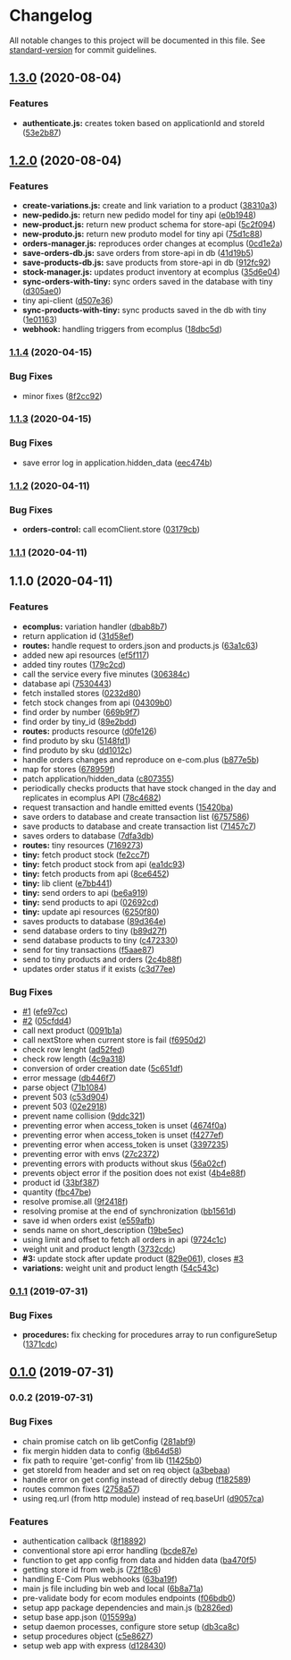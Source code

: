 # Changelog

All notable changes to this project will be documented in this file. See [standard-version](https://github.com/conventional-changelog/standard-version) for commit guidelines.

## [1.3.0](https://github.com/ecomclub/app-tiny/compare/v1.2.0...v1.3.0) (2020-08-04)


### Features

* **authenticate.js:** creates token based on applicationId and storeId ([53e2b87](https://github.com/ecomclub/app-tiny/commit/53e2b87bd4634a8a7aca845dfddc03e846087b16))

## [1.2.0](https://github.com/ecomclub/app-tiny/compare/v1.1.4...v1.2.0) (2020-08-04)


### Features

* **create-variations.js:** create and link variation to a product ([38310a3](https://github.com/ecomclub/app-tiny/commit/38310a32771cc71d54cf066f598681ad2eac3c9a))
* **new-pedido.js:** return new pedido model for tiny api ([e0b1948](https://github.com/ecomclub/app-tiny/commit/e0b194833b24ba97430c6d7bf264b6c1b488f705))
* **new-product.js:** return new product schema for store-api ([5c2f094](https://github.com/ecomclub/app-tiny/commit/5c2f094a0a6ff9564b43d34409abe19cf67be114))
* **new-produto.js:** return new produto model for tiny api ([75d1c88](https://github.com/ecomclub/app-tiny/commit/75d1c8801fb96b9d96f6de0b28191fec3d175346))
* **orders-manager.js:** reproduces order changes at ecomplus ([0cd1e2a](https://github.com/ecomclub/app-tiny/commit/0cd1e2a531608134e4e6ac6a18c2e3ee2ec7918f))
* **save-orders-db.js:** save orders from store-api in db ([41d19b5](https://github.com/ecomclub/app-tiny/commit/41d19b59321a4e05d99f18647adc444238c0d515))
* **save-products-db.js:** save products from store-api in db ([912fc92](https://github.com/ecomclub/app-tiny/commit/912fc9263ed74ab3c749baf6edc343c98b52f33a))
* **stock-manager.js:** updates product inventory at ecomplus ([35d6e04](https://github.com/ecomclub/app-tiny/commit/35d6e040133dc0452ccec5e82fc2fd3a649deab6))
* **sync-orders-with-tiny:** sync orders saved in the database with tiny ([d305ae0](https://github.com/ecomclub/app-tiny/commit/d305ae0a0df740a1a4cc6355c65f359f3399f9a2))
* tiny api-client ([d507e36](https://github.com/ecomclub/app-tiny/commit/d507e36f0210f98e55fbfc01b8ef81c5d4c8e46a))
* **sync-products-with-tiny:** sync products saved in the db with tiny ([1e01163](https://github.com/ecomclub/app-tiny/commit/1e01163799ee2d77c5a54aeb6e24193bbf2a50af))
* **webhook:** handling triggers from ecomplus ([18dbc5d](https://github.com/ecomclub/app-tiny/commit/18dbc5da859d6c6139030d76facaddcb1202c6f3))

### [1.1.4](https://github.com/ecomclub/app-tiny/compare/v1.1.3...v1.1.4) (2020-04-15)


### Bug Fixes

* minor fixes ([8f2cc92](https://github.com/ecomclub/app-tiny/commit/8f2cc92ff3b62671ba765bc00ea758fc1a395b0e))

### [1.1.3](https://github.com/ecomclub/app-tiny/compare/v1.1.2...v1.1.3) (2020-04-15)


### Bug Fixes

* save error log in application.hidden_data ([eec474b](https://github.com/ecomclub/app-tiny/commit/eec474bec0d42131d61ecb6d733ce32eaaa5ab73))

### [1.1.2](https://github.com/ecomclub/app-tiny/compare/v1.1.1...v1.1.2) (2020-04-11)


### Bug Fixes

* **orders-control:** call ecomClient.store ([03179cb](https://github.com/ecomclub/app-tiny/commit/03179cbff30dd589ed79826e94442fb76ddab26b))

### [1.1.1](https://github.com/ecomclub/app-tiny/compare/v1.1.0...v1.1.1) (2020-04-11)

## 1.1.0 (2020-04-11)


### Features

* **ecomplus:** variation handler ([dbab8b7](https://github.com/ecomclub/app-tiny/commit/dbab8b75d8ed67393dd1b75233014a5346b9f353))
* return application id ([31d58ef](https://github.com/ecomclub/app-tiny/commit/31d58effeb2c2f327563bcb8d26485eafd743a30))
* **routes:** handle request to orders.json and products.js ([63a1c63](https://github.com/ecomclub/app-tiny/commit/63a1c634c48750378e88f9c4297dd7106b65e24f))
* added new api resources ([ef5f117](https://github.com/ecomclub/app-tiny/commit/ef5f1179d077c1fc6e1ed97e6ca1105c458a829e))
* added tiny routes ([179c2cd](https://github.com/ecomclub/app-tiny/commit/179c2cd1e7a04630dc6400b91e3d51357a3bfbd2))
* call the service every five minutes ([306384c](https://github.com/ecomclub/app-tiny/commit/306384ca2d72032419a565ef4fee6b9617691aa1))
* database api ([7530443](https://github.com/ecomclub/app-tiny/commit/75304433e3e79b31a059750db944d1cc71655caa))
* fetch installed stores ([0232d80](https://github.com/ecomclub/app-tiny/commit/0232d80b4d7866ab290b62f576efebc76156a8c3))
* fetch stock changes from api ([04309b0](https://github.com/ecomclub/app-tiny/commit/04309b07dad27898c9467f41830f485aa9864770))
* find order by number ([669b9f7](https://github.com/ecomclub/app-tiny/commit/669b9f7c9b180cb11f8a8d56dc11c317295f808b))
* find order by tiny_id ([89e2bdd](https://github.com/ecomclub/app-tiny/commit/89e2bdd301e89d6f641444cbb5b75bac43448ee3))
* **routes:** products resource ([d0fe126](https://github.com/ecomclub/app-tiny/commit/d0fe1267e68b6e094d1466a0c5559c48a3bbaf60))
* find produto by sku ([5148fd1](https://github.com/ecomclub/app-tiny/commit/5148fd1edda7f838bdf321862de107371be955e0))
* find produto by sku ([dd1012c](https://github.com/ecomclub/app-tiny/commit/dd1012c582127ac2b8ee4b5da8ae46626ad4145d))
* handle orders changes and reproduce on e-com.plus ([b877e5b](https://github.com/ecomclub/app-tiny/commit/b877e5b7a155d53396656954974358771b95c930))
* map for stores ([678959f](https://github.com/ecomclub/app-tiny/commit/678959f80a282091812c08525c118b3f90060735))
* patch application/hidden_data ([c807355](https://github.com/ecomclub/app-tiny/commit/c80735575726f370174329e287bd96c353504c9b))
* periodically checks products that have stock changed in the day and replicates in ecomplus API ([78c4682](https://github.com/ecomclub/app-tiny/commit/78c46823c3a8a0aa01e23555e338143300c07ff5))
* request transaction and handle emitted events ([15420ba](https://github.com/ecomclub/app-tiny/commit/15420bae2210fc425d2ddf6bb75479d85c25397c))
* save orders to database and create transaction list ([6757586](https://github.com/ecomclub/app-tiny/commit/67575867eb2dfc02431eb6fb693783ccf4dd55ad))
* save products to database and create transaction list ([71457c7](https://github.com/ecomclub/app-tiny/commit/71457c785775059e925940ae72777ed8ae44f970))
* saves orders to database ([7dfa3db](https://github.com/ecomclub/app-tiny/commit/7dfa3db1acbab2a734cbbcf940f22a26448aeeb0))
* **routes:** tiny resources ([7169273](https://github.com/ecomclub/app-tiny/commit/7169273f3781af56e5254902542907174573eaa5))
* **tiny:** fetch product stock ([fe2cc7f](https://github.com/ecomclub/app-tiny/commit/fe2cc7fdbe99f8487d15298184fc634d6c670333))
* **tiny:** fetch product stock from api ([ea1dc93](https://github.com/ecomclub/app-tiny/commit/ea1dc9310a9c23587ff0133833b714c4d8cb11b7))
* **tiny:** fetch products from api ([8ce6452](https://github.com/ecomclub/app-tiny/commit/8ce64525791dfa9ad90e4ce890081fe8b6df7270))
* **tiny:** lib client ([e7bb441](https://github.com/ecomclub/app-tiny/commit/e7bb441bd3de3cce281070592cf9613ddd38e760))
* **tiny:** send orders to api ([be6a919](https://github.com/ecomclub/app-tiny/commit/be6a919b8fc42089a558502796ccdc97f1e333ac))
* **tiny:** send products to api ([02692cd](https://github.com/ecomclub/app-tiny/commit/02692cd0413c827eb1f61a18c722040a380b8167))
* **tiny:** update api resources ([6250f80](https://github.com/ecomclub/app-tiny/commit/6250f805114dcac8ef93c4f275ceb45c92d39717))
* saves products to database ([89d364e](https://github.com/ecomclub/app-tiny/commit/89d364e33b41b128f0f1849021b598dbf8fd6f9e))
* send database orders to tiny ([b89d27f](https://github.com/ecomclub/app-tiny/commit/b89d27fcb6250bd83808880124e23e19abfbec43))
* send database products to tiny ([c472330](https://github.com/ecomclub/app-tiny/commit/c4723306525779144082b25324fdb1cece8f0729))
* send for tiny transactions ([f5aae87](https://github.com/ecomclub/app-tiny/commit/f5aae87cebe68f43d5700efaf8f8158a23cdd353))
* send to tiny products and orders ([2c4b88f](https://github.com/ecomclub/app-tiny/commit/2c4b88f04df4da989c4073c1ad18a46ee7926670))
* updates order status if it exists ([c3d77ee](https://github.com/ecomclub/app-tiny/commit/c3d77eeb2d2904484f052df6d8aa2db8a620e2c4))


### Bug Fixes

* [#1](https://github.com/ecomclub/app-tiny/issues/1) ([efe97cc](https://github.com/ecomclub/app-tiny/commit/efe97cc11003d84f646c74130ad796517734d23b))
* [#2](https://github.com/ecomclub/app-tiny/issues/2) ([05cfdd4](https://github.com/ecomclub/app-tiny/commit/05cfdd43e35d128f30777a61d555aa9f83c3d86e))
* call next product ([0091b1a](https://github.com/ecomclub/app-tiny/commit/0091b1af98f1c19fad648e072bcf5903abef9d83))
* call nextStore when current store is fail ([f6950d2](https://github.com/ecomclub/app-tiny/commit/f6950d29127cb56f2e7dba5d5d85de5d7e05afcf))
* check row lenght ([ad52fed](https://github.com/ecomclub/app-tiny/commit/ad52fed7dddc32349d6bc95044c74da52c4f6d5e))
* check row length ([4c9a318](https://github.com/ecomclub/app-tiny/commit/4c9a31804ce661296f9d34f1bbc99904b7860b8a))
* conversion of order creation date ([5c651df](https://github.com/ecomclub/app-tiny/commit/5c651df1e603232312e2c407d947feb0706f73a3))
* error message ([db446f7](https://github.com/ecomclub/app-tiny/commit/db446f70770ba3e8a1687913e9306a0503f8a2b6))
* parse object ([71b1084](https://github.com/ecomclub/app-tiny/commit/71b1084dc21d3a61a2a3f8f4ecd35c85be5eff08))
* prevent 503 ([c53d904](https://github.com/ecomclub/app-tiny/commit/c53d9045f284a85b44522f99b1869be40bf967a0))
* prevent 503 ([02e2918](https://github.com/ecomclub/app-tiny/commit/02e291849ebe7a0a82d3ee59a2d96c74af2da357))
* prevent name collision ([9ddc321](https://github.com/ecomclub/app-tiny/commit/9ddc3214f66640463243fb4781a87a115b3d3a8f))
* preventing error when access_token is unset ([4674f0a](https://github.com/ecomclub/app-tiny/commit/4674f0a90813043697056fa0d5b3f42c1102ee08))
* preventing error when access_token is unset ([f4277ef](https://github.com/ecomclub/app-tiny/commit/f4277ef5803acb02b57a22b10890029dc0dc1bf9))
* preventing error when access_token is unset ([3397235](https://github.com/ecomclub/app-tiny/commit/33972354fa9b142ac0cadd0c08a9c03ce2a96812))
* preventing error with envs ([27c2372](https://github.com/ecomclub/app-tiny/commit/27c2372a2b02d6b95c0fe0f68795769f2457313c))
* preventing errors with products without skus ([56a02cf](https://github.com/ecomclub/app-tiny/commit/56a02cfdf1bc813bba6dfc46dce4accaa8c18d69))
* prevents object error if the position does not exist ([4b4e88f](https://github.com/ecomclub/app-tiny/commit/4b4e88fce23015cfc7e089ec4017a8f36931be93))
* product id ([33bf387](https://github.com/ecomclub/app-tiny/commit/33bf3873c951acb04b83b7f6997e81210538f156))
* quantity ([fbc47be](https://github.com/ecomclub/app-tiny/commit/fbc47be676df0855640866a8d3a1e72a7bb03da4))
* resolve promise.all ([9f2418f](https://github.com/ecomclub/app-tiny/commit/9f2418fd7935cd61425cf4cb93b1f2476a95f79b))
* resolving promise at the end of synchronization ([bb1561d](https://github.com/ecomclub/app-tiny/commit/bb1561d31eeb3af3a2fad32b030d839025497dda))
* save id when orders exist ([e559afb](https://github.com/ecomclub/app-tiny/commit/e559afb0c95731d5832d779c573273633adc6f17))
* sends name on short_description ([19be5ec](https://github.com/ecomclub/app-tiny/commit/19be5ec555ae2fac1d5efbbb716c247ab1f2978a))
* using limit and offset to fetch all orders in api ([9724c1c](https://github.com/ecomclub/app-tiny/commit/9724c1c2911dc05f39079ee017414178fef30872))
* weight unit and product length ([3732cdc](https://github.com/ecomclub/app-tiny/commit/3732cdc5efd86aca43702d31538e5566860296dc))
* **#3:** update stock after update product ([829e061](https://github.com/ecomclub/app-tiny/commit/829e0613eafab9dc1b0b2b126ece8058763bb1a0)), closes [#3](https://github.com/ecomclub/app-tiny/issues/3)
* **variations:** weight unit and product length ([54c543c](https://github.com/ecomclub/app-tiny/commit/54c543c056e2f3c8ff1d8eb08e83d34327e6bd79))

### [0.1.1](https://github.com/ecomclub/express-app-boilerplate/compare/v0.1.0...v0.1.1) (2019-07-31)


### Bug Fixes

* **procedures:** fix checking for procedures array to run configureSetup ([1371cdc](https://github.com/ecomclub/express-app-boilerplate/commit/1371cdc))

## [0.1.0](https://github.com/ecomclub/express-app-boilerplate/compare/v0.0.2...v0.1.0) (2019-07-31)

### 0.0.2 (2019-07-31)


### Bug Fixes

* chain promise catch on lib getConfig ([281abf9](https://github.com/ecomclub/express-app-boilerplate/commit/281abf9))
* fix mergin hidden data to config ([8b64d58](https://github.com/ecomclub/express-app-boilerplate/commit/8b64d58))
* fix path to require 'get-config' from lib ([11425b0](https://github.com/ecomclub/express-app-boilerplate/commit/11425b0))
* get storeId from header and set on req object ([a3bebaa](https://github.com/ecomclub/express-app-boilerplate/commit/a3bebaa))
* handle error on get config instead of directly debug ([f182589](https://github.com/ecomclub/express-app-boilerplate/commit/f182589))
* routes common fixes ([2758a57](https://github.com/ecomclub/express-app-boilerplate/commit/2758a57))
* using req.url (from http module) instead of req.baseUrl ([d9057ca](https://github.com/ecomclub/express-app-boilerplate/commit/d9057ca))


### Features

* authentication callback ([8f18892](https://github.com/ecomclub/express-app-boilerplate/commit/8f18892))
* conventional store api error handling ([bcde87e](https://github.com/ecomclub/express-app-boilerplate/commit/bcde87e))
* function to get app config from data and hidden data ([ba470f5](https://github.com/ecomclub/express-app-boilerplate/commit/ba470f5))
* getting store id from web.js ([72f18c6](https://github.com/ecomclub/express-app-boilerplate/commit/72f18c6))
* handling E-Com Plus webhooks ([63ba19f](https://github.com/ecomclub/express-app-boilerplate/commit/63ba19f))
* main js file including bin web and local ([6b8a71a](https://github.com/ecomclub/express-app-boilerplate/commit/6b8a71a))
* pre-validate body for ecom modules endpoints ([f06bdb0](https://github.com/ecomclub/express-app-boilerplate/commit/f06bdb0))
* setup app package dependencies and main.js ([b2826ed](https://github.com/ecomclub/express-app-boilerplate/commit/b2826ed))
* setup base app.json ([015599a](https://github.com/ecomclub/express-app-boilerplate/commit/015599a))
* setup daemon processes, configure store setup ([db3ca8c](https://github.com/ecomclub/express-app-boilerplate/commit/db3ca8c))
* setup procedures object ([c5e8627](https://github.com/ecomclub/express-app-boilerplate/commit/c5e8627))
* setup web app with express ([d128430](https://github.com/ecomclub/express-app-boilerplate/commit/d128430))
